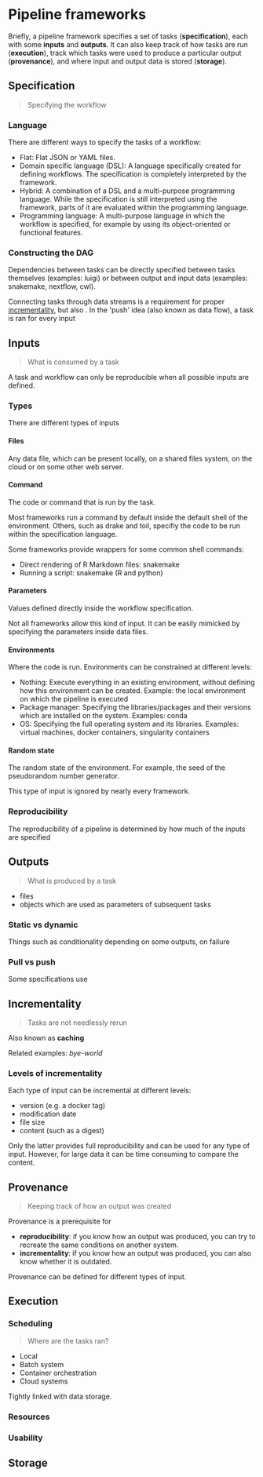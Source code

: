 # Pipeline frameworks

Briefly, a pipeline framework specifies a set of tasks (**specification**), each with some **inputs** and **outputs**. It can also keep track of how tasks are run (**execution**), track which tasks were used to produce a particular output (**provenance**), and where input and output data is stored (**storage**).

## Specification

> Specifying the workflow

### Language

There are different ways to specify the tasks of a workflow:

- Flat: Flat JSON or YAML files.
- Domain specific language (DSL): A language specifically created for defining workflows. The specification is completely interpreted by the framework.
- Hybrid: A combination of a DSL and a multi-purpose programming language. While the specification is still interpreted using the framework, parts of it are evaluated within the programming language.
- Programming language: A multi-purpose language in which the workflow is specified, for example by using its object-oriented or functional features.

### Constructing the DAG

Dependencies between tasks can be directly specified between tasks themselves (examples: luigi) or between output and input data (examples: snakemake, nextflow, cwl).

Connecting tasks through data streams is a requirement for proper [incrementality](#incrementality), but also . In the 'push' idea (also known as data flow), a task is ran for every input 

## Inputs

> What is consumed by a task

A task and workflow can only be reproducible when all possible inputs are defined.

### Types

There are different types of inputs

#### Files

Any data file, which can be present locally, on a shared files system, on the cloud or on some other web server.

#### Command

The code or command that is run by the task.

Most frameworks run a command by default inside the default shell of the environment. Others, such as drake and toil, specifiy the code to be run within the specification language.

Some frameworks provide wrappers for some common shell commands:

* Direct rendering of R Markdown files: snakemake
* Running a script: snakemake (R and python)

#### Parameters

Values defined directly inside the workflow specification.

Not all frameworks allow this kind of input. It can be easily mimicked by specifying the parameters inside data files.

#### Environments

Where the code is run. Environments can be constrained at different levels:

- Nothing: Execute everything in an existing environment, without defining how this environment can be created. Example: the local environment on which the pipeline is executed
- Package manager: Specifying the libraries/packages and their versions which are installed on the system. Examples: conda
- OS: Specifying the full operating system and its libraries. Examples: virtual machines, docker containers, singularity containers

#### Random state

The random state of the environment. For example, the seed of the pseudorandom number generator.

This type of input is ignored by nearly every framework.

### Reproducibility

The reproducibility of a pipeline is determined by how much of the inputs are specified

## Outputs

> What is produced by a task

- files
- objects which are used as parameters of subsequent tasks

### Static vs dynamic

Things such as conditionality depending on some outputs, on failure

### Pull vs push

Some specifications use 



## Incrementality

> Tasks are not needlessly rerun

Also known as **caching**

Related examples: _bye-world_

### Levels of incrementality

Each type of input can be incremental at different levels:

- version (e.g. a docker tag)
- modification date
- file size
- content (such as a digest)

Only the latter provides full reproducibility and can be used for any type of input. However, for large data it can be time consuming to compare the content.

## Provenance

> Keeping track of how an output was created

Provenance is a prerequisite for

- **reproducibility**: if you know how an output was produced, you can try to recreate the same conditions on another system.
- **incrementality**: if you know how an output was produced, you can also know whether it is outdated.

Provenance can be defined for different types of input.

## Execution

### Scheduling

> Where are the tasks ran?

- Local
- Batch system
- Container orchestration
- Cloud systems

Tightly linked with data storage.

### Resources

> 

### Usability

## Storage